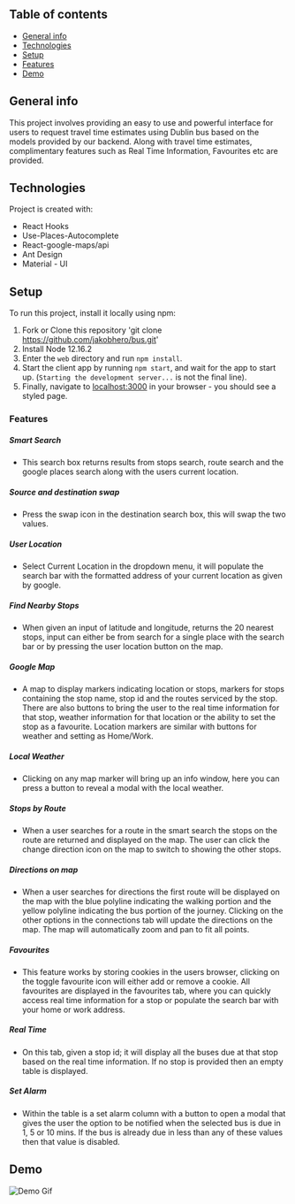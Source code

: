 ## Table of contents

- [General info](#general-info)
- [Technologies](#technologies)
- [Setup](#setup)
- [Features](#features)
- [Demo](#demo)

## General info

This project involves providing an easy to use and powerful interface for users to request travel time estimates using Dublin bus based on the models provided by our backend. Along with travel time estimates, complimentary features such as Real Time Information, Favourites etc are provided.

## Technologies

Project is created with:

- React Hooks
- Use-Places-Autocomplete
- React-google-maps/api
- Ant Design
- Material - UI

## Setup

To run this project, install it locally using npm:

1. Fork or Clone this repository 'git clone https://github.com/jakobhero/bus.git'
1. Install Node 12.16.2
1. Enter the `web` directory and run `npm install`.
1. Start the client app by running `npm start`, and wait for the app to start up. (`Starting the development server...` is not the final line).
1. Finally, navigate to [localhost:3000](http://localhost:3000) in your browser - you should see a styled page.

### Features

##### Smart Search

- This search box returns results from stops search, route search and the google places search along with the users current location.

##### Source and destination swap

- Press the swap icon in the destination search box, this will swap the two values.

##### User Location

- Select Current Location in the dropdown menu, it will populate the search bar with the formatted address of your current location as given by google.

##### Find Nearby Stops

- When given an input of latitude and longitude, returns the 20 nearest stops, input can either be from search for a single place with the search bar or by pressing the user location button on the map.

##### Google Map

- A map to display markers indicating location or stops, markers for stops containing the stop name, stop id and the routes serviced by the stop. There are also buttons to bring the user to the real time information for that stop, weather information for that location or the ability to set the stop as a favourite. Location markers are similar with buttons for weather and setting as Home/Work.

##### Local Weather

- Clicking on any map marker will bring up an info window, here you can press a button to reveal a modal with the local weather.

##### Stops by Route

- When a user searches for a route in the smart search the stops on the route are returned and displayed on the map. The user can click the change direction icon on the map to switch to showing the other stops.

##### Directions on map

- When a user searches for directions the first route will be displayed on the map with the blue polyline indicating the walking portion and the yellow polyline indicating the bus portion of the journey.
  Clicking on the other options in the connections tab will update the directions on the map. The map will automatically zoom and pan to fit all points.

##### Favourites

- This feature works by storing cookies in the users browser, clicking on the toggle favourite icon will either add or remove a cookie. All favourites are displayed in the favourites tab, where you can quickly access real time information for a stop or populate the search bar with your home or work address.

##### Real Time

- On this tab, given a stop id; it will display all the buses due at that stop based on the real time information. If no stop is provided then an empty table is displayed.

##### Set Alarm

- Within the table is a set alarm column with a button to open a modal that gives the user the option to be notified when the selected bus is due in 1, 5 or 10 mins. If the bus is already due in less than any of these values then that value is disabled.

## Demo

<img src="/Demo/demo.gif" alt="Demo Gif"
	title="Demo"/>
